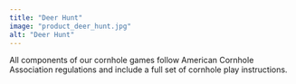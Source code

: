 ```yaml
---
title: "Deer Hunt"
image: "product_deer_hunt.jpg"
alt: "Deer Hunt"
---
```


All components of our cornhole games follow American Cornhole Association regulations and include a full set of cornhole play instructions.
